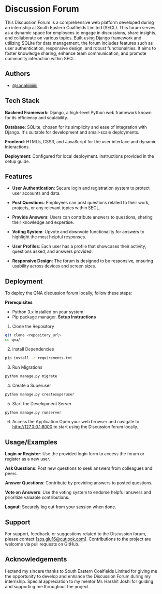
# Discussion Forum

This Discussion Forum is a comprehensive web platform developed during an internship at South Eastern Coalfields Limited (SECL). This forum serves as a dynamic space for employees to engage in discussions, share insights, and collaborate on various topics. Built using Django framework and utilizing SQLite for data management, the forum includes features such as user authentication, responsive design, and robust functionalities. It aims to foster knowledge sharing, enhance team communication, and promote community interaction within SECL.


## Authors

- [@sonaliiiiiiiiii](https://github.com/sonaliiiiiiiiii)


## Tech Stack

**Backend Framework**: Django, a high-level Python web framework known for its efficiency and scalability.

**Database**: SQLite, chosen for its simplicity and ease of integration with Django. It's suitable for development and small-scale deployments.

**Frontend**: HTML5, CSS3, and JavaScript for the user interface and dynamic interactions.

**Deployment**: Configured for local deployment. Instructions provided in the setup guide.


## Features

- **User Authentication**: Secure login and registration system to protect user accounts and data.

- **Post Questions**: Employees can post questions related to their work, projects, or any relevant topics within SECL.

- **Provide Answers**: Users can contribute answers to questions, sharing their knowledge and expertise.

- **Voting System**: Upvote and downvote functionality for answers to highlight the most helpful responses.

- **User Profiles**: Each user has a profile that showcases their activity, questions asked, and answers provided.

- **Responsive Design**: The forum is designed to be responsive, ensuring usability across devices and screen sizes.

## Deployment

To deploy the QNA discussion forum locally, follow these steps:

**Prerequisites**
- Python 3.x installed on your system.
- Pip package manager.
**Setup Instructions**
1. Clone the Repository

```bash
git clone <repository_url>
cd qna/
```
2. Install Dependencies

```bash
pip install -r requirements.txt
```
3. Run Migrations

```bash
python manage.py migrate
```
4. Create a Superuser
```bash
python manage.py createsuperuser
```
5. Start the Development Server

```bash
python manage.py runserver
```

6. Access the Application
Open your web browser and navigate to http://127.0.0.1:8000 to start using the Discussion forum locally.



## Usage/Examples

**Login or Register**: Use the provided login form to access the forum or register as a new user.

**Ask Questions**: Post new questions to seek answers from colleagues and peers.

**Answer Questions**: Contribute by providing answers to posted questions.

**Vote on Answers**: Use the voting system to endorse helpful answers and prioritize valuable contributions.

**Logout**: Securely log out from your session when done.


## Support

For support, feedback, or suggestions related to the Discussion forum, please contact [sos.glu16@outlook.com]. Contributions to the project are welcome via pull requests on GitHub.


## Acknowledgements

I extend my sincere thanks to South Eastern Coalfields Limited for giving me the opportunity to develop and enhance the Discussion Forum during my internship. Special appreciation to my mentor Mr. Harshit Joshi for guiding and supporting me throughout the project.

